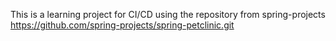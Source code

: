 This is a learning project for CI/CD using the repository from spring-projects https://github.com/spring-projects/spring-petclinic.git
